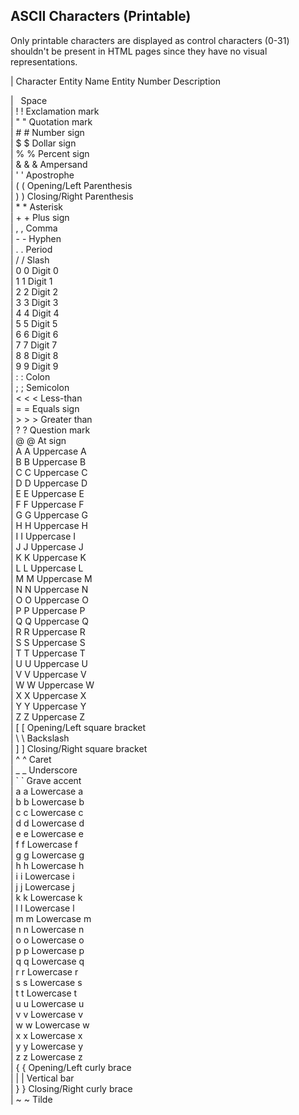 ## ASCII Characters (Printable)

Only printable characters are displayed as control characters (0-31) shouldn't be present in HTML pages since they have no visual representations.

|   Character  Entity Name  Entity Number  Description   

|      &#32;  Space   
|   !  &#33;  Exclamation mark   
|   "  &#34;  Quotation mark   
|   #  &#35;  Number sign   
|   $  &#36;  Dollar sign   
|   %  &#37;  Percent sign   
|   &  &amp;  &#38;  Ampersand   
|   '  &#39;  Apostrophe   
|   (  &#40;  Opening/Left Parenthesis   
|   )  &#41;  Closing/Right Parenthesis   
|   *  &#42;  Asterisk   
|   +  &#43;  Plus sign   
|   ,  &#44;  Comma   
|   -  &#45;  Hyphen   
|   .  &#46;  Period   
|   /  &#47;  Slash   
|   0  &#48;  Digit 0   
|   1  &#49;  Digit 1   
|   2  &#50;  Digit 2   
|   3  &#51;  Digit 3   
|   4  &#52;  Digit 4   
|   5  &#53;  Digit 5   
|   6  &#54;  Digit 6   
|   7  &#55;  Digit 7   
|   8  &#56;  Digit 8   
|   9  &#57;  Digit 9   
|   :  &#58;  Colon   
|   ;  &#59;  Semicolon   
|   <  &lt;  &#60;  Less-than   
|   =  &#61;  Equals sign   
|   >  &gt;  &#62;  Greater than   
|   ?  &#63;  Question mark   
|   @  &#64;  At sign   
|   A  &#65;  Uppercase A   
|   B  &#66;  Uppercase B   
|   C  &#67;  Uppercase C   
|   D  &#68;  Uppercase D   
|   E  &#69;  Uppercase E   
|   F  &#70;  Uppercase F   
|   G  &#71;  Uppercase G   
|   H  &#72;  Uppercase H   
|   I  &#73;  Uppercase I   
|   J  &#74;  Uppercase J   
|   K  &#75;  Uppercase K   
|   L  &#76;  Uppercase L   
|   M  &#77;  Uppercase M   
|   N  &#78;  Uppercase N   
|   O  &#79;  Uppercase O   
|   P  &#80;  Uppercase P   
|   Q  &#81;  Uppercase Q   
|   R  &#82;  Uppercase R   
|   S  &#83;  Uppercase S   
|   T  &#84;  Uppercase T   
|   U  &#85;  Uppercase U   
|   V  &#86;  Uppercase V   
|   W  &#87;  Uppercase W   
|   X  &#88;  Uppercase X   
|   Y  &#89;  Uppercase Y   
|   Z  &#90;  Uppercase Z   
|   \[  &#91;  Opening/Left square bracket   
|   \  &#92;  Backslash   
|   \]  &#93;  Closing/Right square bracket   
|   ^  &#94;  Caret   
|   _  &#95;  Underscore   
|   `  &#96;  Grave accent   
|   a  &#97;  Lowercase a   
|   b  &#98;  Lowercase b   
|   c  &#99;  Lowercase c   
|   d  &#100;  Lowercase d   
|   e  &#101;  Lowercase e   
|   f  &#102;  Lowercase f   
|   g  &#103;  Lowercase g   
|   h  &#104;  Lowercase h   
|   i  &#105;  Lowercase i   
|   j  &#106;  Lowercase j   
|   k  &#107;  Lowercase k   
|   l  &#108;  Lowercase l   
|   m  &#109;  Lowercase m   
|   n  &#110;  Lowercase n   
|   o  &#111;  Lowercase o   
|   p  &#112;  Lowercase p   
|   q  &#113;  Lowercase q   
|   r  &#114;  Lowercase r   
|   s  &#115;  Lowercase s   
|   t  &#116;  Lowercase t   
|   u  &#117;  Lowercase u   
|   v  &#118;  Lowercase v   
|   w  &#119;  Lowercase w   
|   x  &#120;  Lowercase x   
|   y  &#121;  Lowercase y   
|   z  &#122;  Lowercase z   
|   {  &#123;  Opening/Left curly brace   
|   |  &#124;  Vertical bar   
|   }  &#125;  Closing/Right curly brace   
|   ~  &#126;  Tilde